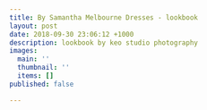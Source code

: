 ```yaml
---
title: By Samantha Melbourne Dresses - lookbook
layout: post
date: 2018-09-30 23:06:12 +1000
description: lookbook by keo studio photography
images:
  main: ''
  thumbnail: ''
  items: []
published: false

---
```

